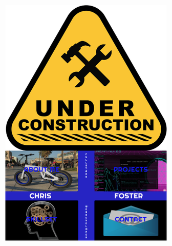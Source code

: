 <html background="#000000">
<body background="#000000" width="100%">
<img align='center' src='./readmefiles/construction.png'>
<img src='./readmefiles/screenshot.png'>
</body>
</html>